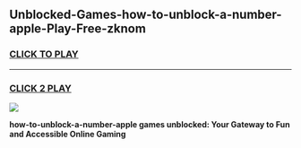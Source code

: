 
## Unblocked-Games-how-to-unblock-a-number-apple-Play-Free-zknom
<h3>
<a href="https://premium76.site?title=how-to-unblock-a-number-apple&ref=10A">CLICK TO PLAY</a></h3>
<hr>

<h3>
<a href="https://premium76.site?title=how-to-unblock-a-number-apple&ref=10A">CLICK 2 PLAY</a>
  
</h3>

<a href="https://premium76.site?title=how-to-unblock-a-number-apple&ref=10A"><img src="https://clearcache.store/games.png"></a>


**how-to-unblock-a-number-apple games unblocked: Your Gateway to Fun and Accessible Online Gaming**
